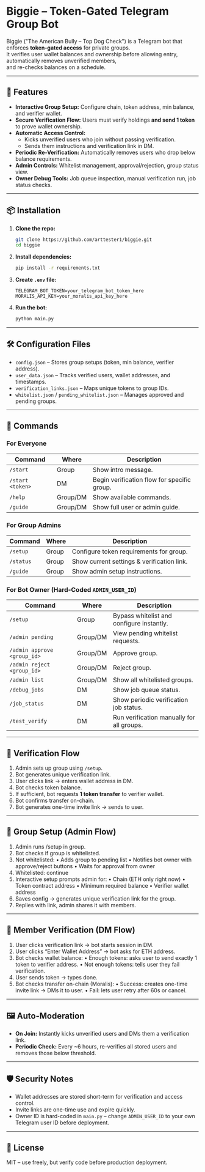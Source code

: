 # Biggie – Token-Gated Telegram Group Bot

Biggie ("The American Bully – Top Dog Check") is a Telegram bot that enforces **token-gated access** for private groups.  
It verifies user wallet balances and ownership before allowing entry, automatically removes unverified members,  
and re-checks balances on a schedule.

---

## 🚀 Features

- **Interactive Group Setup:** Configure chain, token address, min balance, and verifier wallet.
- **Secure Verification Flow:** Users must verify holdings **and send 1 token** to prove wallet ownership.
- **Automatic Access Control:**  
  - Kicks unverified users who join without passing verification.  
  - Sends them instructions and verification link in DM.  
- **Periodic Re-Verification:** Automatically removes users who drop below balance requirements.
- **Admin Controls:** Whitelist management, approval/rejection, group status view.
- **Owner Debug Tools:** Job queue inspection, manual verification run, job status checks.

---

## 📦 Installation

1. **Clone the repo:**
   ```bash
   git clone https://github.com/arttester1/biggie.git
   cd biggie
   ```

2. **Install dependencies:**
   ```bash
   pip install -r requirements.txt
   ```

3. **Create `.env` file:**
   ```env
   TELEGRAM_BOT_TOKEN=your_telegram_bot_token_here
   MORALIS_API_KEY=your_moralis_api_key_here
   ```

4. **Run the bot:**
   ```bash
   python main.py
   ```

---

## 🛠 Configuration Files

- `config.json` – Stores group setups (token, min balance, verifier address).
- `user_data.json` – Tracks verified users, wallet addresses, and timestamps.
- `verification_links.json` – Maps unique tokens to group IDs.
- `whitelist.json` / `pending_whitelist.json` – Manages approved and pending groups.

---

## 💬 Commands

### For Everyone
| Command | Where | Description |
|--------|-------|-------------|
| `/start` | Group | Show intro message. |
| `/start <token>` | DM | Begin verification flow for specific group. |
| `/help` | Group/DM | Show available commands. |
| `/guide` | Group/DM | Show full user or admin guide. |

### For Group Admins
| Command | Where | Description |
|--------|-------|-------------|
| `/setup` | Group | Configure token requirements for group. |
| `/status` | Group | Show current settings & verification link. |
| `/guide` | Group | Show admin setup instructions. |

### For Bot Owner (Hard-Coded `ADMIN_USER_ID`)
| Command | Where | Description |
|--------|-------|-------------|
| `/setup` | Group | Bypass whitelist and configure instantly. |
| `/admin pending` | Group/DM | View pending whitelist requests. |
| `/admin approve <group_id>` | Group/DM | Approve group. |
| `/admin reject <group_id>` | Group/DM | Reject group. |
| `/admin list` | Group/DM | Show all whitelisted groups. |
| `/debug_jobs` | DM | Show job queue status. |
| `/job_status` | DM | Show periodic verification job status. |
| `/test_verify` | DM | Run verification manually for all groups. |

---

## 🔄 Verification Flow

1. Admin sets up group using `/setup`.
2. Bot generates unique verification link.
3. User clicks link → enters wallet address in DM.
4. Bot checks token balance.
5. If sufficient, bot requests **1 token transfer** to verifier wallet.
6. Bot confirms transfer on-chain.
7. Bot generates one-time invite link → sends to user.

---

## 🔄 Group Setup (Admin Flow)

1. Admin runs /setup in group.
2. Bot checks if group is whitelisted.
3. Not whitelisted:
   • Adds group to pending list
   • Notifies bot owner with approve/reject buttons
   • Waits for approval from owner
4. Whitelisted: continue
5. Interactive setup prompts admin for:
   • Chain (ETH only right now)
   • Token contract address
   • Minimum required balance
   • Verifier wallet address
6. Saves config → generates unique verification link for the group.
7. Replies with link, admin shares it with members.

---

## 🔄 Member Verification (DM Flow)

1. User clicks verification link → bot starts session in DM.
2. User clicks “Enter Wallet Address” → bot asks for ETH address.
3. Bot checks wallet balance:
   • Enough tokens: asks user to send exactly 1 token to verifier address.
   • Not enough tokens: tells user they fail verification.
4. User sends token → types done.
5. Bot checks transfer on-chain (Moralis):
   • Success: creates one-time invite link → DMs it to user.
   • Fail: lets user retry after 60s or cancel.

---

## 🖼 Auto-Moderation

- **On Join:** Instantly kicks unverified users and DMs them a verification link.
- **Periodic Check:** Every ~6 hours, re-verifies all stored users and removes those below threshold.

---

## 🛡 Security Notes

- Wallet addresses are stored short-term for verification and access control.
- Invite links are one-time use and expire quickly.
- Owner ID is hard-coded in `main.py` – change `ADMIN_USER_ID` to your own Telegram user ID before deployment.

---

## 📜 License

MIT – use freely, but verify code before production deployment.

